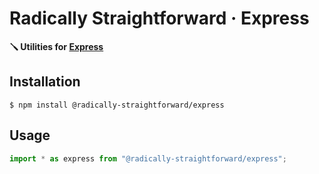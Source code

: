 <!--
https://github.com/Abazhenov/express-async-handler/pull/42
https://github.com/Abazhenov/express-async-handler
https://github.com/reactjs/server-components-demo/blob/2d9fb948b7073f5f07e22d71350422ee9e1cc7f3/server/api.server.js#L44-L52
https://github.com/lynxtaa/express-better-async-wrap/blob/master/src/index.ts
https://github.com/Greenfields/express-async-wrap / https://unpkg.com/browse/@types/express-async-wrap@1.0.0/
-->

# Radically Straightforward · Express

**🪛 Utilities for [Express](https://expressjs.com/)**

## Installation

```console
$ npm install @radically-straightforward/express
```

## Usage

```typescript
import * as express from "@radically-straightforward/express";
```

<!-- DOCUMENTATION START: ./source/index.mts -->
<!-- DOCUMENTATION END: ./source/index.mts -->
